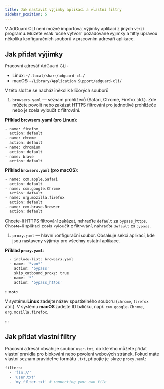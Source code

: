 ```yaml
---
title: Jak nastavit výjimky aplikací a vlastní filtry
sidebar_position: 5
---
```


V AdGuard CLI není možné importovat výjimky aplikací z jiných verzí programu. Můžete však ručně vytvořit požadované výjimky a filtry úpravou několika konfiguračních souborů v pracovním adresáři aplikace.

## Jak přidat výjimky

Pracovní adresář AdGuard CLI:

- Linux: `~/.local/share/adguard-cli/`
- macOS: `~/Library/Application Support/adguard-cli/`

V této složce se nachází několik klíčových souborů:

1. `browsers.yaml` — seznam prohlížečů (Safari, Chrome, Firefox atd.). Zde můžete povolit nebo zakázat HTTPS filtrování pro jednotlivé prohlížeče nebo je zcela vyloučit z filtrování.

**Příklad browsers.yaml (pro Linux)**:

```sh
- name: firefox
  action: default
- name: chrome
  action: default
- name: chromium
  action: default
- name: brave
  action: default
```

**Příklad `browsers.yaml` (pro macOS)**:

```sh
- name: com.apple.Safari
  action: default
- name: com.google.Chrome
  action: default
- name: org.mozilla.firefox
  action: default
- name: com.brave.Browser
  action: default
```

Chcete-li HTTPS filtrování zakázat, nahraďte `default` za `bypass_https`. Chcete-li aplikaci zcela vyloučit z filtrování, nahraďte `default` za `bypass`.

1. `proxy.yaml` — hlavní konfigurační soubor. Obsahuje sekci aplikací, kde jsou nastaveny výjimky pro všechny ostatní aplikace.

**Příklad `proxy.yaml`**:

```sh
  - include-list: browsers.yaml
  - name: '*vpn*'
    action: 'bypass'          
    skip_outbound_proxy: true
  - name: '*'
    action: 'bypass_https'   
```

:::note

V systému **Linux** zadejte název spustitelného souboru (`chrome`, `firefox` atd.). V systému **macOS** zadejte ID balíčku, např. `com.google.Chrome`, `org.mozilla.firefox`.

:::

## Jak přidat vlastní filtry

Pracovní adresář obsahuje soubor `user.txt`, do kterého můžete přidat vlastní pravidla pro blokování nebo povolení webových stránek. Pokud máte vlastní seznam pravidel ve formátu `.txt`, připojte jej skrze `proxy.yaml`:

```sh
filters:
  - 'flm://'
  - 'user.txt'
  - 'my_filter.txt' # connecting your own file
```
